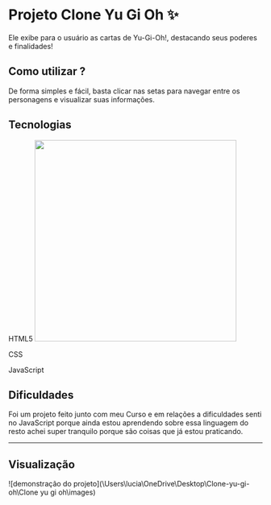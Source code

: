 # Projeto Clone Yu Gi Oh ✨ 
Ele exibe para o usuário as cartas de Yu-Gi-Oh!, destacando seus poderes e finalidades!

## Como utilizar ?
De forma simples e fácil, basta clicar nas setas para navegar entre os personagens e visualizar suas informações.

## Tecnologias 
HTML5 <img src="![image](https://github.com/user-attachments/assets/d014ac07-d50b-4f75-8e55-d823f7b98c0f)
" width="400">



CSS

JavaScript

## Dificuldades
Foi um projeto feito junto com meu Curso e em relações a dificuldades senti no JavaScript porque ainda estou aprendendo sobre essa linguagem do resto achei super tranquilo porque são coisas que já estou praticando.

_________________________________________________________________________________________________________________________________________________________________________________________________________________
## Visualização
![demonstração do projeto](\Users\lucia\OneDrive\Desktop\Clone-yu-gi-oh\Clone yu gi oh\images)
